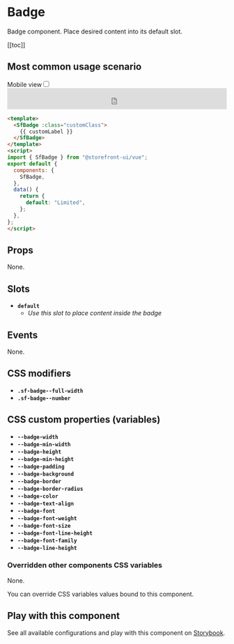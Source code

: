 # Badge

Badge component. Place desired content into its default slot.

[[toc]]

## Most common usage scenario

<div class="vuepress-mobile">
    <label for="vuepress-mobile" class="vuepress-mobile-label">Mobile view</label><input id="vuepress-mobile" type="checkbox" class="vuepress-mobile-checkbox">
    <iframe class="storybook-iframe" src="https://storybook.storefrontui.io/iframe.html?id=atoms-badge--common" style="width: 100%; border: 0; border-bottom: 1px solid #eee;height: 3rem"></iframe>
  </div>

```html
<template>
  <SfBadge :class="customClass">
    {{ customLabel }}
  </SfBadge>
</template>
<script>
import { SfBadge } from "@storefront-ui/vue";
export default {
  components: {
    SfBadge,
  },
  data() {
    return {
      default: "Limited",
    };
  },
};
</script>
```

## Props

None.

## Slots

- **`default`**
  - _Use this slot to place content inside the badge_

## Events

None.

## CSS modifiers

- **`.sf-badge--full-width`**
- **`.sf-badge--number`**

## CSS custom properties (variables)

- **`--badge-width`**
- **`--badge-min-width`**
- **`--badge-height`**
- **`--badge-min-height`**
- **`--badge-padding`**
- **`--badge-background`**
- **`--badge-border`**
- **`--badge-border-radius`**
- **`--badge-color`**
- **`--badge-text-align`**
- **`--badge-font`**
- **`--badge-font-weight`**
- **`--badge-font-size`**
- **`--badge-font-line-height`**
- **`--badge-font-family`**
- **`--badge-line-height`**
### Overridden other components CSS variables 
None. 


You can override CSS variables values bound to this component.

<!-- No _internal components -->

## Play with this component

See all available configurations and play with this component on <a href="https://storybook.storefrontui.io/?path=/story/atoms-badge--common">Storybook</a>.
